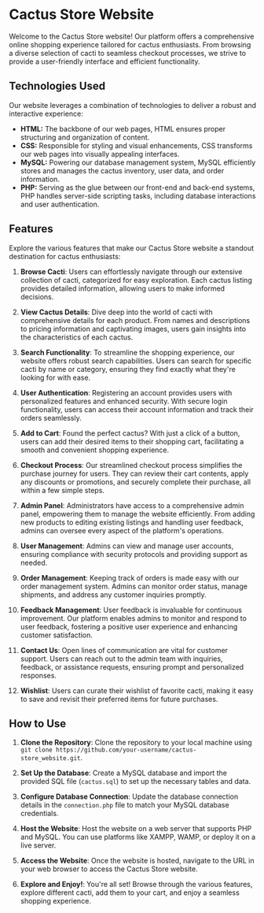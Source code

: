# Cactus Store Website

Welcome to the Cactus Store website! Our platform offers a comprehensive online shopping experience tailored for cactus enthusiasts. From browsing a diverse selection of cacti to seamless checkout processes, we strive to provide a user-friendly interface and efficient functionality.

## Technologies Used

Our website leverages a combination of technologies to deliver a robust and interactive experience:

- **HTML:** The backbone of our web pages, HTML ensures proper structuring and organization of content.
- **CSS:** Responsible for styling and visual enhancements, CSS transforms our web pages into visually appealing interfaces.
- **MySQL:** Powering our database management system, MySQL efficiently stores and manages the cactus inventory, user data, and order information.
- **PHP:** Serving as the glue between our front-end and back-end systems, PHP handles server-side scripting tasks, including database interactions and user authentication.

## Features

Explore the various features that make our Cactus Store website a standout destination for cactus enthusiasts:

1. **Browse Cacti**: Users can effortlessly navigate through our extensive collection of cacti, categorized for easy exploration. Each cactus listing provides detailed information, allowing users to make informed decisions.

2. **View Cactus Details**: Dive deep into the world of cacti with comprehensive details for each product. From names and descriptions to pricing information and captivating images, users gain insights into the characteristics of each cactus.

3. **Search Functionality**: To streamline the shopping experience, our website offers robust search capabilities. Users can search for specific cacti by name or category, ensuring they find exactly what they're looking for with ease.

4. **User Authentication**: Registering an account provides users with personalized features and enhanced security. With secure login functionality, users can access their account information and track their orders seamlessly.

5. **Add to Cart**: Found the perfect cactus? With just a click of a button, users can add their desired items to their shopping cart, facilitating a smooth and convenient shopping experience.

6. **Checkout Process**: Our streamlined checkout process simplifies the purchase journey for users. They can review their cart contents, apply any discounts or promotions, and securely complete their purchase, all within a few simple steps.

7. **Admin Panel**: Administrators have access to a comprehensive admin panel, empowering them to manage the website efficiently. From adding new products to editing existing listings and handling user feedback, admins can oversee every aspect of the platform's operations.

8. **User Management**: Admins can view and manage user accounts, ensuring compliance with security protocols and providing support as needed.

9. **Order Management**: Keeping track of orders is made easy with our order management system. Admins can monitor order status, manage shipments, and address any customer inquiries promptly.

10. **Feedback Management**: User feedback is invaluable for continuous improvement. Our platform enables admins to monitor and respond to user feedback, fostering a positive user experience and enhancing customer satisfaction.

11. **Contact Us**: Open lines of communication are vital for customer support. Users can reach out to the admin team with inquiries, feedback, or assistance requests, ensuring prompt and personalized responses.

12. **Wishlist**: Users can curate their wishlist of favorite cacti, making it easy to save and revisit their preferred items for future purchases.


## How to Use

1. **Clone the Repository**: Clone the repository to your local machine using `git clone https://github.com/your-username/cactus-store_website.git`.

2. **Set Up the Database**: Create a MySQL database and import the provided SQL file (`cactus.sql`) to set up the necessary tables and data.

3. **Configure Database Connection**: Update the database connection details in the `connection.php` file to match your MySQL database credentials.

4. **Host the Website**: Host the website on a web server that supports PHP and MySQL. You can use platforms like XAMPP, WAMP, or deploy it on a live server.

5. **Access the Website**: Once the website is hosted, navigate to the URL in your web browser to access the Cactus Store website.

6. **Explore and Enjoy!**: You're all set! Browse through the various features, explore different cacti, add them to your cart, and enjoy a seamless shopping experience.

